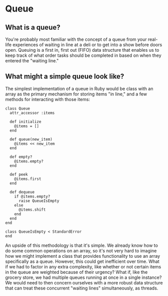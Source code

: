 # Queue

## What is a queue?

You're probably most familiar with the concept of a queue from your real-life experiences of waiting in line at a deli or to get into a show before doors open. Queuing is a first in, first out (FIFO) data structure that enables us to keep track of what order tasks should be completed in based on when they entered the "waiting line."

## What might a simple queue look like?

The simplest implementation of a queue in Ruby would be class with an array as the primary mechanism for storing items "in line," and a few methods for interacting with those items:

```
class Queue
  attr_accessor :items

  def initialize
    @items = []
  end

  def queue(new_item)
    @items << new_item
  end

  def empty?
    @items.empty?
  end

  def peek
    @items.first
  end

  def dequeue
    if @items.empty?
      raise QueueIsEmpty
    else
      @items.shift
    end
  end
end

class QueueIsEmpty < StandardError
end

```

An upside of this methodology is that it's simple. We already know how to do some common operations on an array, so it's not very hard to imagine how we might implement a class that provides functionality to use an array specifically as a queue. However, this could get inefficient over time. What if we had to factor in any extra complexity, like whether or not certain items in the queue are weighted because of their urgency? What if, like the grocery store, we had multiple queues running at once in a single instance? We would need to then concern ourselves with a more robust data structure that can treat these concurrent "waiting lines" simultaneously, as threads.

